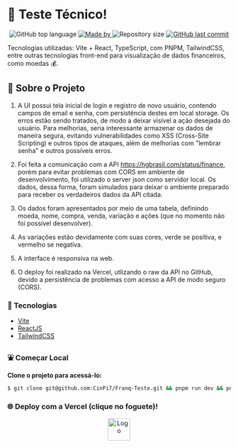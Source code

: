 # :butterfly: Teste Técnico!

<p align="center">
  <img alt="GitHub top language" src="https://img.shields.io/github/languages/top/CinPi7/Franq-Teste?color=pink">

  <a href="https://www.linkedin.com/in/cinthiapissetti/" target="_blank" rel="noopener noreferrer">
    <img alt="Made by" src="https://img.shields.io/badge/made%20by-cinthia%20pissetti-pink">
  </a>

  <img alt="Repository size" src="https://img.shields.io/github/repo-size/CinPi7/Franq-Teste?color=pink">

  <a href="https://github.com/oDevBR/rgb-mixin/commits/main">
    <img alt="GitHub last commit" src="https://img.shields.io/github/last-commit/CinPi7/Franq-Teste?color=pink">
  </a>
</p>

Tecnologias utilizadas: Vite + React, TypeScript, com PNPM, TailwindCSS, entre outras tecnologias front-end para visualização de dados financeiros, como moedas :moneybag:.

## :open_file_folder: Sobre o Projeto

1. A UI possui tela inicial de login e registro de novo usuário, contendo campos de email e senha, com persistência destes em local storage. Os erros estão sendo tratados, de modo a deixar visível a ação desejada do usuário. Para melhorias, seria interessante armazenar os dados de maneira segura, evitando vulnerabilidades como XSS (Cross-Site Scripting) e outros tipos de ataques, além de melhorias com "lembrar senha" e outros possíveis erros.

2. Foi feita a comunicação com a API https://hgbrasil.com/status/finance, porém para evitar problemas com CORS em ambiente de desenvolvimento, foi utilizado o server json como servidor local. Os dados, dessa forma, foram simulados para deixar o ambiente preparado para receber os verdadeiros dados da API citada.

3. Os dados foram apresentados por meio de uma tabela, definindo moeda, nome, compra, venda, variação e ações (que no momento não foi possível desenvolver).

4. As variações estão devidamente com suas cores, verde se positiva, e vermelho se negativa.

5. A interface é responsiva na web.

6. O deploy foi realizado na Vercel, utlizando o raw da API no GitHub, devido a persistência de problemas com acesso a API de modo seguro (CORS).

### :rocket: Tecnologias

- [Vite](https://vitejs.dev/)
- [ReactJS](https://reactjs.org/)
- [TailwindCSS](https://tailwindcss.com/)

### :fountain: Começar Local

**Clone o projeto para acessá-lo:**

```bash
$ git clone git@github.com:CinPi7/Franq-Teste.git && pnpm run dev && pnpm run server
```

### :globe_with_meridians: Deploy com a Vercel (clique no foguete)!

<p align="center">
 <a target="_blank" rel="noopener noreferrer" href="https://franq-teste.vercel.app/login"><img width="50" height="50" src='https://cdn-icons-png.flaticon.com/512/4334/4334058.png' alt="Logo" /></a>
</p>
